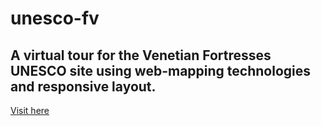 # unesco-fv

## A virtual tour for the Venetian Fortresses UNESCO site using web-mapping technologies and responsive layout.

[Visit here](https://unescio-fv.ithacaweb.org)
